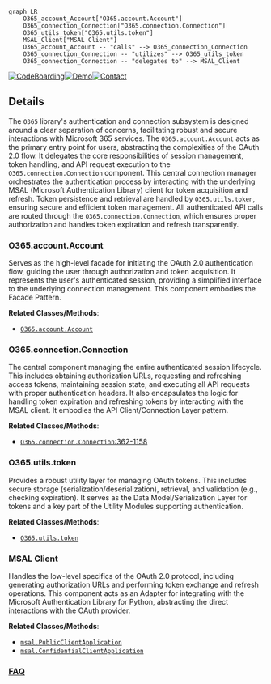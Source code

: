 ```mermaid
graph LR
    O365_account_Account["O365.account.Account"]
    O365_connection_Connection["O365.connection.Connection"]
    O365_utils_token["O365.utils.token"]
    MSAL_Client["MSAL Client"]
    O365_account_Account -- "calls" --> O365_connection_Connection
    O365_connection_Connection -- "utilizes" --> O365_utils_token
    O365_connection_Connection -- "delegates to" --> MSAL_Client
```

[![CodeBoarding](https://img.shields.io/badge/Generated%20by-CodeBoarding-9cf?style=flat-square)](https://github.com/CodeBoarding/GeneratedOnBoardings)[![Demo](https://img.shields.io/badge/Try%20our-Demo-blue?style=flat-square)](https://www.codeboarding.org/demo)[![Contact](https://img.shields.io/badge/Contact%20us%20-%20contact@codeboarding.org-lightgrey?style=flat-square)](mailto:contact@codeboarding.org)

## Details

The `O365` library's authentication and connection subsystem is designed around a clear separation of concerns, facilitating robust and secure interactions with Microsoft 365 services. The `O365.account.Account` acts as the primary entry point for users, abstracting the complexities of the OAuth 2.0 flow. It delegates the core responsibilities of session management, token handling, and API request execution to the `O365.connection.Connection` component. This central connection manager orchestrates the authentication process by interacting with the underlying MSAL (Microsoft Authentication Library) client for token acquisition and refresh. Token persistence and retrieval are handled by `O365.utils.token`, ensuring secure and efficient token management. All authenticated API calls are routed through the `O365.connection.Connection`, which ensures proper authorization and handles token expiration and refresh transparently.

### O365.account.Account
Serves as the high-level facade for initiating the OAuth 2.0 authentication flow, guiding the user through authorization and token acquisition. It represents the user's authenticated session, providing a simplified interface to the underlying connection management. This component embodies the Facade Pattern.


**Related Classes/Methods**:

- <a href="https://github.com/O365/python-o365/blob/master/O365/account.py" target="_blank" rel="noopener noreferrer">`O365.account.Account`</a>


### O365.connection.Connection
The central component managing the entire authenticated session lifecycle. This includes obtaining authorization URLs, requesting and refreshing access tokens, maintaining session state, and executing all API requests with proper authentication headers. It also encapsulates the logic for handling token expiration and refreshing tokens by interacting with the MSAL client. It embodies the API Client/Connection Layer pattern.


**Related Classes/Methods**:

- <a href="https://github.com/O365/python-o365/blob/master/O365/connection.py#L362-L1158" target="_blank" rel="noopener noreferrer">`O365.connection.Connection`:362-1158</a>


### O365.utils.token
Provides a robust utility layer for managing OAuth tokens. This includes secure storage (serialization/deserialization), retrieval, and validation (e.g., checking expiration). It serves as the Data Model/Serialization Layer for tokens and a key part of the Utility Modules supporting authentication.


**Related Classes/Methods**:

- <a href="https://github.com/O365/python-o365/blob/master/O365/utils/token.py" target="_blank" rel="noopener noreferrer">`O365.utils.token`</a>


### MSAL Client
Handles the low-level specifics of the OAuth 2.0 protocol, including generating authorization URLs and performing token exchange and refresh operations. This component acts as an Adapter for integrating with the Microsoft Authentication Library for Python, abstracting the direct interactions with the OAuth provider.


**Related Classes/Methods**:

- <a href="https://github.com/O365/python-o365/blob/master/" target="_blank" rel="noopener noreferrer">`msal.PublicClientApplication`</a>
- <a href="https://github.com/O365/python-o365/blob/master/" target="_blank" rel="noopener noreferrer">`msal.ConfidentialClientApplication`</a>




### [FAQ](https://github.com/CodeBoarding/GeneratedOnBoardings/tree/main?tab=readme-ov-file#faq)